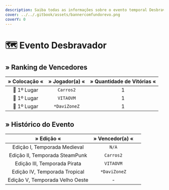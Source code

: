 ```yaml
---
description: Saiba todas as informações sobre o evento temporal Desbravador!
cover: ../../.gitbook/assets/bannercomfundorevo.png
coverY: 0
---
```


# 🗺 Evento Desbravador

## » Ranking de Vencedores

| » Colocação « | » Jogador(a) « | » Quantidade de Vitórias « |
| :-----------: | :------------: | :------------------------: |
|  🥇 1º Lugar  |    `Carros2`   |              1             |
|  🥇 1º Lugar  |    `VITAOVM`   |              1             |
|  🥇 1º Lugar  |  `*DaviZoneZ`  |              1             |

## » Histórico do Evento

|            » Edição «           | » Vencedor(a) « |   |
| :-----------------------------: | :-------------: | - |
|   Edição I, Temporada Medieval  |      `N/A`      |   |
|  Edição II, Temporada SteamPunk |    `Carros2`    |   |
|   Edição III, Temporada Pirata  |    `VITAOVM`    |   |
|  Edição IV, Temporada Tropical  |   `*DaviZoneZ`  |   |
| Edição V, Temporada Velho Oeste |        -        |   |
